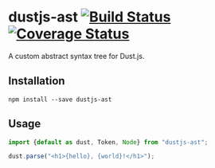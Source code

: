 # dustjs-ast [![Build Status](https://travis-ci.org/coryroloff/dustjs-ast.svg?branch=master)](https://travis-ci.org/coryroloff/dustjs-ast) [![Coverage Status](https://coveralls.io/repos/github/coryroloff/dustjs-ast/badge.svg?branch=master)](https://coveralls.io/github/coryroloff/dustjs-ast?branch=master)

A custom abstract syntax tree for Dust.js.

## Installation

```shell
npm install --save dustjs-ast
```

## Usage

```js
import {default as dust, Token, Node} from "dustjs-ast";

dust.parse("<h1>{hello}, {world}!</h1>");
```
